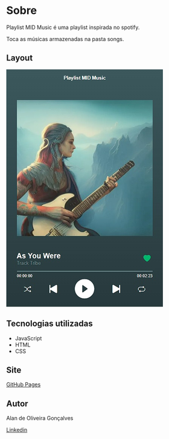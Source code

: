# Sobre

Playlist MID Music é uma playlist inspirada no spotify.

Toca as músicas armazenadas na pasta songs.

## Layout 
![Windows](https://github.com/Alan-oliveir/Playlist_MID_Music/blob/main/Screenshot/playlist.jpg)

## Tecnologias utilizadas
- JavaScript
- HTML
- CSS

## Site
[GitHub Pages](https://alan-oliveir.github.io/Playlist_MID_Music)

## Autor

Alan de Oliveira Gonçalves

[Linkedin](www.linkedin.com/in/alan-de-oliveira-gonçalves-207549258)
